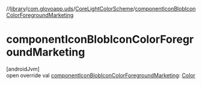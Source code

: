 //[library](../../../index.md)/[com.glovoapp.uds](../index.md)/[CoreLightColorScheme](index.md)/[componentIconBlobIconColorForegroundMarketing](component-icon-blob-icon-color-foreground-marketing.md)

# componentIconBlobIconColorForegroundMarketing

[androidJvm]\
open override val [componentIconBlobIconColorForegroundMarketing](component-icon-blob-icon-color-foreground-marketing.md): [Color](https://developer.android.com/reference/kotlin/androidx/compose/ui/graphics/Color.html)

